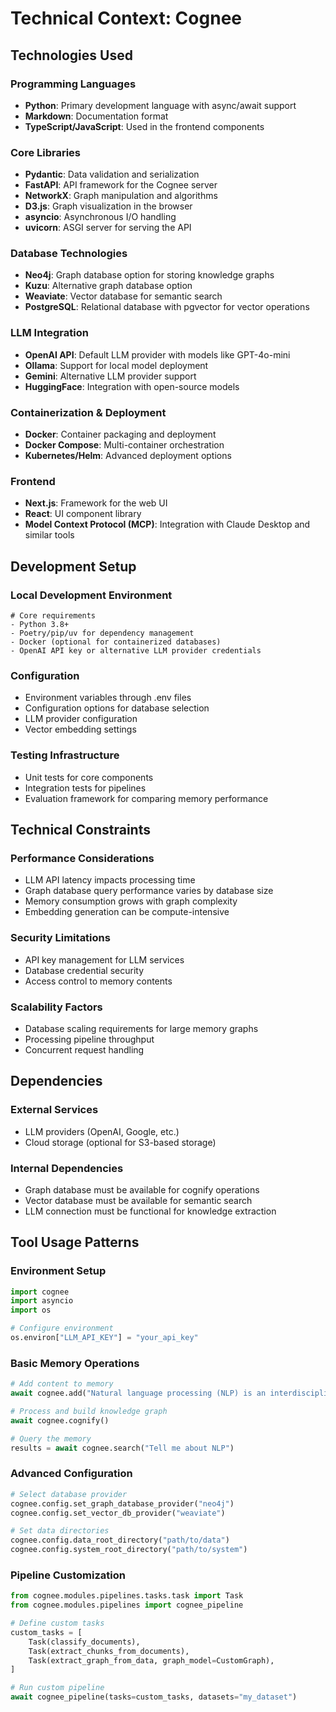 # Technical Context: Cognee

## Technologies Used

### Programming Languages
- **Python**: Primary development language with async/await support
- **Markdown**: Documentation format
- **TypeScript/JavaScript**: Used in the frontend components

### Core Libraries
- **Pydantic**: Data validation and serialization
- **FastAPI**: API framework for the Cognee server
- **NetworkX**: Graph manipulation and algorithms
- **D3.js**: Graph visualization in the browser
- **asyncio**: Asynchronous I/O handling
- **uvicorn**: ASGI server for serving the API

### Database Technologies
- **Neo4j**: Graph database option for storing knowledge graphs
- **Kuzu**: Alternative graph database option
- **Weaviate**: Vector database for semantic search
- **PostgreSQL**: Relational database with pgvector for vector operations

### LLM Integration
- **OpenAI API**: Default LLM provider with models like GPT-4o-mini
- **Ollama**: Support for local model deployment
- **Gemini**: Alternative LLM provider support
- **HuggingFace**: Integration with open-source models

### Containerization & Deployment
- **Docker**: Container packaging and deployment
- **Docker Compose**: Multi-container orchestration
- **Kubernetes/Helm**: Advanced deployment options

### Frontend
- **Next.js**: Framework for the web UI
- **React**: UI component library
- **Model Context Protocol (MCP)**: Integration with Claude Desktop and similar tools

## Development Setup

### Local Development Environment
```
# Core requirements
- Python 3.8+
- Poetry/pip/uv for dependency management
- Docker (optional for containerized databases)
- OpenAI API key or alternative LLM provider credentials
```

### Configuration
- Environment variables through .env files
- Configuration options for database selection
- LLM provider configuration
- Vector embedding settings

### Testing Infrastructure
- Unit tests for core components
- Integration tests for pipelines
- Evaluation framework for comparing memory performance

## Technical Constraints

### Performance Considerations
- LLM API latency impacts processing time
- Graph database query performance varies by database size
- Memory consumption grows with graph complexity
- Embedding generation can be compute-intensive

### Security Limitations
- API key management for LLM services
- Database credential security
- Access control to memory contents

### Scalability Factors
- Database scaling requirements for large memory graphs
- Processing pipeline throughput
- Concurrent request handling

## Dependencies

### External Services
- LLM providers (OpenAI, Google, etc.)
- Cloud storage (optional for S3-based storage)

### Internal Dependencies
- Graph database must be available for cognify operations
- Vector database must be available for semantic search
- LLM connection must be functional for knowledge extraction

## Tool Usage Patterns

### Environment Setup
```python
import cognee
import asyncio
import os

# Configure environment
os.environ["LLM_API_KEY"] = "your_api_key"
```

### Basic Memory Operations
```python
# Add content to memory
await cognee.add("Natural language processing (NLP) is an interdisciplinary subfield of computer science.")

# Process and build knowledge graph
await cognee.cognify()

# Query the memory
results = await cognee.search("Tell me about NLP")
```

### Advanced Configuration
```python
# Select database provider
cognee.config.set_graph_database_provider("neo4j")
cognee.config.set_vector_db_provider("weaviate")

# Set data directories
cognee.config.data_root_directory("path/to/data")
cognee.config.system_root_directory("path/to/system")
```

### Pipeline Customization
```python
from cognee.modules.pipelines.tasks.task import Task
from cognee.modules.pipelines import cognee_pipeline

# Define custom tasks
custom_tasks = [
    Task(classify_documents),
    Task(extract_chunks_from_documents),
    Task(extract_graph_from_data, graph_model=CustomGraph),
]

# Run custom pipeline
await cognee_pipeline(tasks=custom_tasks, datasets="my_dataset")
```
